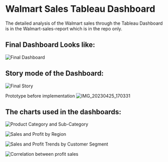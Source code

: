 # Walmart Sales Tableau Dashboard

The detailed analysis of the Walmart sales through the Tableau Dashboard is in the Walmart-sales-report which is in the repo only. 

## Final Dashboard Looks like:
![Final Dashboard](https://github.com/amitkedia007/Walmart-Sales-Tableau-Dashboard/assets/83700281/f7db3788-8d3c-43f0-9296-1896730455aa)

## Story mode of the Dashboard:
![Final Story](https://github.com/amitkedia007/Walmart-Sales-Tableau-Dashboard/assets/83700281/c5733264-0af9-4e04-a22e-845d054e968b)

Prototype before implementation
![IMG_20230425_170331](https://github.com/amitkedia007/Walmart-Sales-Tableau-Dashboard/assets/83700281/5a47b1f5-632d-4394-83f8-56f816f11647)

 ## The charts used in the dashboards: 

![Product Category and Sub-Category](https://github.com/amitkedia007/Walmart-Sales-Tableau-Dashboard/assets/83700281/aea05670-02b3-492c-b870-a24f3267db6b)


![Sales and Profit by Region](https://github.com/amitkedia007/Walmart-Sales-Tableau-Dashboard/assets/83700281/45168077-09bf-40c4-a60c-6d7a937d7d7b)


![Sales and Profit Trends by Customer Segment](https://github.com/amitkedia007/Walmart-Sales-Tableau-Dashboard/assets/83700281/b3e74b91-dd97-4946-a2eb-7e15c4e9b398)


![Correlation between profit sales](https://github.com/amitkedia007/Walmart-Sales-Tableau-Dashboard/assets/83700281/aa1b5ea0-cb33-4bd4-92c5-1b0c09f0c71e)


